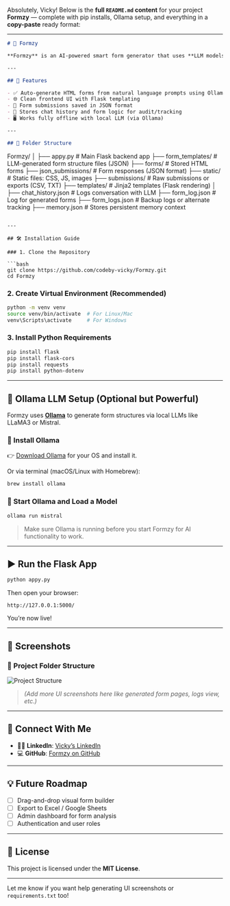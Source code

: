Absolutely, Vicky! Below is the **full `README.md` content** for your project **Formzy** — complete with pip installs, Ollama setup, and everything in a **copy-paste** ready format:

---

```markdown
# 🧾 Formzy

**Formzy** is an AI-powered smart form generator that uses **LLM models through Ollama** to dynamically generate forms based on user prompts. Built using **Python + Flask** on the backend and **HTML/CSS/JS** on the frontend, this tool helps automate surveys, feedback forms, and other custom form creation workflows with just a single prompt.

---

## 🚀 Features

- ✅ Auto-generate HTML forms from natural language prompts using Ollama LLM
- 🌐 Clean frontend UI with Flask templating
- 📩 Form submissions saved in JSON format
- 🧠 Stores chat history and form logic for audit/tracking
- 🖥️ Works fully offline with local LLM (via Ollama)

---

## 📁 Folder Structure

```

Formzy/
│
├── appy.py                 # Main Flask backend app
├── form\_templates/         # LLM-generated form structure files (JSON)
├── forms/                  # Stored HTML forms
├── json\_submissions/       # Form responses (JSON format)
├── static/                 # Static files: CSS, JS, images
├── submissions/            # Raw submissions or exports (CSV, TXT)
├── templates/              # Jinja2 templates (Flask rendering)
│
├── chat\_history.json       # Logs conversation with LLM
├── form\_log.json           # Log for generated forms
├── form\_logs.json          # Backup logs or alternate tracking
├── memory.json             # Stores persistent memory context

````

---

## 🛠️ Installation Guide

### 1. Clone the Repository

```bash
git clone https://github.com/codeby-vicky/Formzy.git
cd Formzy
````

### 2. Create Virtual Environment (Recommended)

```bash
python -m venv venv
source venv/bin/activate  # For Linux/Mac
venv\Scripts\activate     # For Windows
```

### 3. Install Python Requirements

```bash
pip install flask
pip install flask-cors
pip install requests
pip install python-dotenv
```

---

## 🧠 Ollama LLM Setup (Optional but Powerful)

Formzy uses [**Ollama**](https://ollama.com) to generate form structures via local LLMs like LLaMA3 or Mistral.

### 🔹 Install Ollama

👉 [Download Ollama](https://ollama.com/download) for your OS and install it.

Or via terminal (macOS/Linux with Homebrew):

```bash
brew install ollama
```

### 🔹 Start Ollama and Load a Model

```bash
ollama run mistral
```

> Make sure Ollama is running before you start Formzy for AI functionality to work.

---

## ▶️ Run the Flask App

```bash
python appy.py
```

Then open your browser:

```
http://127.0.0.1:5000/
```

You’re now live!

---

## 📸 Screenshots

### 🔻 Project Folder Structure

![Project Structure](./8ff0bcd0-a7f4-45f8-b7d7-604e880920e0.png)

> *(Add more UI screenshots here like generated form pages, logs view, etc.)*

---

## 🔗 Connect With Me

* 👨‍💼 **LinkedIn**: [Vicky’s LinkedIn](https://www.linkedin.com/in/codeby-vicky)
* 💻 **GitHub**: [Formzy on GitHub](https://github.com/codeby-vicky/Formzy)

---

## 💡 Future Roadmap

* [ ] Drag-and-drop visual form builder
* [ ] Export to Excel / Google Sheets
* [ ] Admin dashboard for form analysis
* [ ] Authentication and user roles

---

## 📃 License

This project is licensed under the **MIT License**.

---


Let me know if you want help generating UI screenshots or `requirements.txt` too!
```
